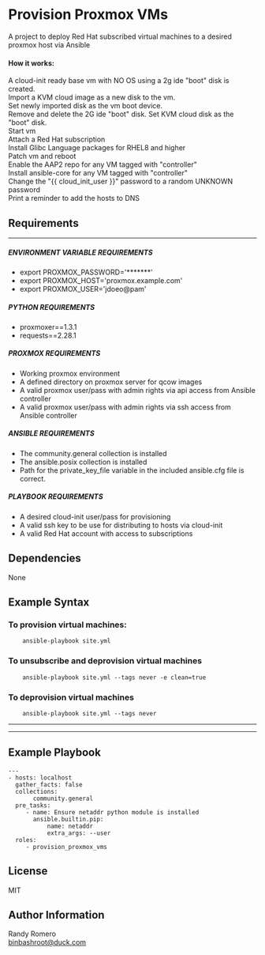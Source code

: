 Provision Proxmox VMs
=========

A project to deploy Red Hat subscribed virtual machines to a desired proxmox host via Ansible  
#### **How it works:**
A cloud-init ready base vm with NO OS using a 2g ide "boot" disk is created.  
Import a KVM cloud image as a new disk to the vm.  
Set newly imported disk as the vm boot device.  
Remove and delete the 2G ide "boot" disk.
Set KVM cloud disk as the "boot" disk.  
Start vm  
Attach a Red Hat subscription  
Install Glibc Language packages for RHEL8 and higher  
Patch vm and reboot  
Enable the AAP2 repo for any VM tagged with "controller"  
Install ansible-core for any VM tagged with "controller"  
Change the "{{ cloud_init_user }}" password to a random UNKNOWN password   
Print a reminder to add the hosts to DNS  

Requirements
------------
---
##### ENVIRONMENT VARIABLE REQUIREMENTS
- export PROXMOX_PASSWORD='*******'
- export PROXMOX_HOST='proxmox.example.com'
- export PROXMOX_USER='jdoeo@pam'
##### PYTHON REQUIREMENTS
- proxmoxer==1.3.1
- requests==2.28.1

##### PROXMOX REQUIREMENTS
- Working proxmox environment
- A defined directory on proxmox server for qcow images 
- A valid proxmox user/pass with admin rights via api access from Ansible controller
- A valid proxmox user/pass with admin rights via ssh access from Ansible controller

##### ANSIBLE REQUIREMENTS
- The community.general collection is installed
- The ansible.posix collection is installed
- Path for the private_key_file variable in the included ansible.cfg file is correct. 
##### PLAYBOOK REQUIREMENTS
- A desired cloud-init user/pass for provisioning
- A valid ssh key to be use for distributing to hosts via cloud-init
- A valid Red Hat account with access to subscriptions

Dependencies
------------

None

Example Syntax 
----------------
### To provision virtual machines:

```
    ansible-playbook site.yml
```
### To unsubscribe and deprovision virtual machines
```
    ansible-playbook site.yml --tags never -e clean=true
```
### To deprovision virtual machines 
```
    ansible-playbook site.yml --tags never 
```
---
---
Example Playbook 
----------------

```
---
- hosts: localhost
  gather_facts: false
  collections:
       community.general
  pre_tasks:
     - name: Ensure netaddr python module is installed
       ansible.builtin.pip:
           name: netaddr
           extra_args: --user 
  roles:
     - provision_proxmox_vms
```

License
-------

MIT

Author Information
------------------

Randy Romero  
binbashroot@duck.com



